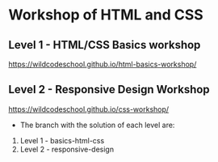 # Workshop of HTML and CSS

## Level 1 - HTML/CSS Basics workshop
https://wildcodeschool.github.io/html-basics-workshop/

## Level 2 - Responsive Design Workshop
https://wildcodeschool.github.io/css-workshop/

- The branch with the solution of each level are:
1. Level 1 - basics-html-css
2. Level 2 - responsive-design